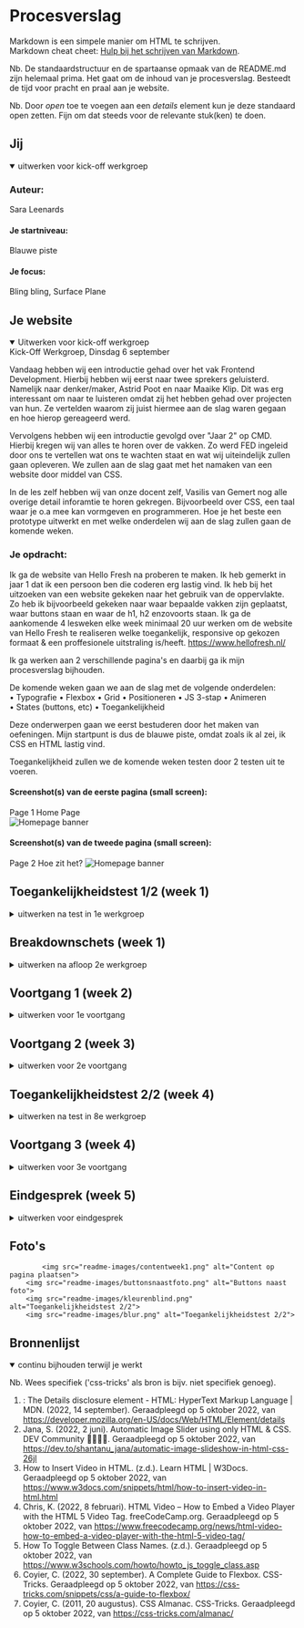 # Procesverslag
Markdown is een simpele manier om HTML te schrijven.  
Markdown cheat cheet: [Hulp bij het schrijven van Markdown](https://github.com/adam-p/markdown-here/wiki/Markdown-Cheatsheet).

Nb. De standaardstructuur en de spartaanse opmaak van de README.md zijn helemaal prima. Het gaat om de inhoud van je procesverslag. Besteedt de tijd voor pracht en praal aan je website.

Nb. Door *open* toe te voegen aan een *details* element kun je deze standaard open zetten. Fijn om dat steeds voor de relevante stuk(ken) te doen.

## Jij

<details open>
  <summary>uitwerken voor kick-off werkgroep</summary>

  ### Auteur:
  Sara Leenards

  #### Je startniveau:
  Blauwe piste

  #### Je focus:
  Bling bling, Surface Plane
 
</details>


## Je website

<details open>
  <summary>Uitwerken voor kick-off werkgroep</summary>
Kick-Off Werkgroep, Dinsdag 6 september

Vandaag hebben wij een introductie gehad over het vak Frontend Development. Hierbij hebben wij eerst naar twee sprekers geluisterd. Namelijk naar denker/maker, Astrid Poot en naar Maaike Klip. Dit was erg interessant om naar te luisteren omdat zij het hebben gehad over projecten van hun. Ze vertelden waarom zij juist hiermee aan de slag waren gegaan en hoe hierop gereageerd werd.

Vervolgens hebben wij een introductie gevolgd over "Jaar 2" op CMD. Hierbij kregen wij van alles te horen over de vakken. Zo werd FED ingeleid door ons te vertellen wat ons te wachten staat en wat wij uiteindelijk zullen gaan opleveren. We zullen aan de slag gaat met het namaken van een website door middel van CSS. 

In de les zelf hebben wij van onze docent zelf, Vasilis van Gemert nog alle overige detail inforamtie te horen gekregen. Bijvoorbeeld over CSS, een taal waar je o.a mee kan vormgeven en programmeren. Hoe je het beste een prototype uitwerkt en met welke onderdelen wij aan de slag zullen gaan de komende weken. 

  ### Je opdracht:
Ik ga de website van Hello Fresh na proberen te maken. Ik heb gemerkt in jaar 1 dat ik een persoon ben die coderen erg lastig vind. Ik heb bij het uitzoeken van een website gekeken naar het gebruik van de oppervlakte. Zo heb ik bijvoorbeeld gekeken naar waar bepaalde vakken zijn geplaatst, waar buttons staan en waar de h1, h2 enzovoorts staan. Ik ga de aankomende 4 lesweken elke week minimaal 20 uur werken om de website van Hello Fresh te realiseren welke toegankelijk, responsive op gekozen formaat & een proffesionele uitstraling is/heeft. 
https://www.hellofresh.nl/

Ik ga werken aan 2 verschillende pagina's en daarbij ga ik mijn procesverslag bijhouden. 

De komende weken gaan we aan de slag met de volgende onderdelen:
• Typografie
• Flexbox
• Grid
• Positioneren
• JS 3-stap
• Animeren
• States (buttons, etc)
• Toegankelijkheid

Deze onderwerpen gaan we eerst bestuderen door het maken van oefeningen. Mijn startpunt is dus de blauwe piste, omdat zoals ik al zei, ik CSS en HTML lastig vind. 

Toegankelijkheid zullen we de komende weken testen door 2 testen uit te voeren. 

  #### Screenshot(s) van de eerste pagina (small screen): 
  Page 1   Home Page  
  			<img src="readme-images/breakdownschets.png" alt="Homepage banner">
  #### Screenshot(s) van de tweede pagina (small screen):
  Page 2   Hoe zit het? 
  			<img src="readme-images/breakdownschets.png" alt="Homepage banner"> 
</details>



## Toegankelijkheidstest 1/2 (week 1)

<details>
  <summary>uitwerken na test in 1e werkgroep</summary>

  ### Bevindingen
  Lijst met je bevindingen die in de test naar voren kwamen:
  • Spasme: 
    Besturen is lastig.

  • Motorisch: 
    Het gebruik van knoppen is niet gemakkelijk. 
    (Elastiekjes) precies dingen uitklikken werkt niet. 
    Scrollen is lastig.
    Knoppen moeten groter om makkelijk te kunnen gebruiken. 
    Goed kijken naar gebruik van shortcuts.

  • Visueel (brillen): 
    Kleuren zijn van belang, contrast is van belang en het gebruik van ruimte kan veel veranderen. 
    Weinig overzicht
    Goed moeten focussen
  
  • Parkinson: 
    Zwaar
    Kleine handelingen zijn lastig
    Trillingen
    Niet gericht iets kunnen doen. 

  • Concentratie (ballon hooghouden):
    Lastig
    Je bent met teveel tegelijk bezig.
    Je hebt de neiging veel over te slaan.


  #### Screenreader
Tijdens de toegankelijkheid testen van de HelloFresh site zelf kwam ik er al snel achter dat de screenreader dit niet goed kan lezen. De H's zijn niet goed verdeeld en ook de andere elementen worden op een niet logische en onoverzichtelijke manier voorgelezen of zelfs overgeslagen. Ik ga mijn best doen om de toegankelijkheid hiervan beter te maken. 

  #### Muis en Toetsenbord 
Het besturen/doorlopen van de site door middel van de muis en/of het toetsenbord was lastig. De muis blijft vaak hangen en je moet écht op een element klikken wil je weer weg van het voorgaande element. 

  #### Motoriek (shocks, elastiekjes)
Knoppen waren redelijk goed aan te klikken maar ze zouden wel groter mogen om het nog sterker te maken. 

  #### Visueel (brillen, contrast, kleurenblind, dark/light). 
Kleurencontrast was duidelijk, er wordt al goed gebruik gemaakt voor het kleurcontrast en veel witruimtes. 

Wat kan in het algemeen dus beter:
• Groteren letters kunnen vaak al helpen.
• Witruimtes tussen tekst en afbeelingen kunnen helpen.
• Kleurgebruik op de juiste manier toepassen is van belang.
• Grotere knoppen
• De focus leggen op de punten waar je je bevindt. 
• Overzichtelijke vormgeving
• Rust uitstralen
• Niet té lastige shortcuys maken
• Stapsgewijs door de site heen kunnen werken.

Kopjes & sections:
1. Structuur elementen: header, main, footer, nav, sections, article, aside, h1-h6, adress, details & summary.

Header: logo, nav etc.
Main: hoofdcontent, belangrijkste elementen.
Footer: Meta data, mail, tijden, FAQ etc.
Details: uitklapmenu, summary

2. Text
H1-H6, p. blockquote, figure, figcaption etc.
Structuur is voor mens en (zoek)machine.

=> Secties: header, main, footer, nav, section, article & aside. 

=> Kopjes: H1-H6 etc.

H1 is waarvoor je komt. 
H2 is voor hoofdonderdelen van de pagina.
H3 is voor subtitels
H4 is voor metadata

3. Content
Afbeeldingen, buttons, labels en linkjes. 
</details>


## Breakdownschets (week 1)
<details>
  <summary>uitwerken na afloop 2e werkgroep</summary>
Ik deze les ben ik aan de slag gegaan met het bepalen van m'n pagina's en de content die ik wil gaan uitwerken. Door het maken van een screenshots en de delen weg te knippen die onnodig zijn ga ik een breakdownschets maken. Ik ga op basis van de screenshots bepalen welke selectoren waar bij horen en wat de structuur zal gaan worden.
  ### de hele pagina: 
  			<img src="readme-images/breakdownschets.png" alt="Homepage banner">

  ### dynamisch deel (bijv menu): 
  			<img src="readme-images/breakdownschets.png" alt="Homepage banner">

  ### wellicht nog een dynamisch deel (bijv filter): 
  			<img src="readme-images/breakdownschets.png" alt="Homepage banner">

</details>





## Voortgang 1 (week 2)

<details>
  <summary>uitwerken voor 1e voortgang</summary>

  ### Stand van zaken
Het volgen van de lessen, de theorie bestuderen ging de afgelopen periode goed. Ik merkte dat ik als eerste duidelijkheid wilde hebben over hetgeen waar in de lessen over gesproken werd. Ik wilde dus eerst écht bijlopen met alles wat betreft de opdrachten. Ik merkte wel dat ik de verhouding van opdrachten ten opzichte van hetgeen wat we in de les zouden moeten doen veel vind. Ik had gehoopt, in de les zelf ook tijd te hebben om aan het werk te gaan met de site maar hier merk ik echter te weinig tijd voor te hebben. 


  ### Agenda voor meeting
  Samen met je groepje opstellen

  | Stephan: 
    CSS bestand netjes vormgeven 
  
  | Lars:
  CSS bestand netjes vormgeven

  | Donna:
  Afwezig

  | Sara:
  Doorlopen proces, bespreken van prioriteiten en voortgang voor de komende weken.
 

  ### Verslag van meeting
  hier na afloop snel de uitkomsten van de meeting vastleggen

  - Website ziet er prima uit voor het eerste voortgangsgesprek
  - Pagina 1 met content staat
  - Verder nu gaan werken aan de CSS en dus het stylen van de pagina. 
</details>


## Voortgang 2 (week 3)

<details>
  <summary>uitwerken voor 2e voortgang</summary>

  ### Stand van zaken
Het stylen van mijn website ging beter dan ik had verwacht na het maken van de breakdownschets. Ik merkte wel dat ik de afgelopen week weer moest inkomen met wanneer je gebruik maakt van welke selectoren en waardes daarbij. Het is mij wel gelukt om bijna heel pagina 1 in elkaar te zetten. Er waren wel nog wat dingen als sliders van foto's die ik lastig vond en waar ik nog het een en ander over wilde vragen. 

  ### Agenda voor meeting
  Samen met je groepje opstellen

  | Stephan: 
Controleren site

  | Lars:
Afwezig

  | Donna:
Site doorlopen, slider van list items. 

  | Sara:
Hamburgermenu, buttons naast slider foto's, is alles semantisch correct etc? 

  ### Verslag van meeting
Hetgeen waar ik mee aan de slag ga is het volgende:
• Hamburgermenu: details > summary > li
• H1 = HelloFresh = Visibility:Hidden
• Buttons naast slider foto: slider maken van meerdere foto's
• Semantisch correct => H2 en H3's beter verdelen. 
• Strong werkt niet
• Linkjes stylen als buttons ipv buttons al in html zetten.

</details>





## Toegankelijkheidstest 2/2 (week 4)

<details>
  <summary>uitwerken na test in 8e werkgroep</summary>

## Eigen site testen:
• screenreader
• muis/toetsenbord en kleurtjes
• diverse beperkingen

## Screenreader
• Afbeeldingen moet ik nog beter beschrijven, ik heb nu nog bij "alt" staan "foto1" maar dit beschrijft de foto slecht. 
• Linkjes zijn allemaal bezocht volgens de screenreader.
• De focusstate is oranje dus valt nog wel redelijk op. 

## Feedback van Vera:
• Logo een naam geven in de alt tekst. 
• Duidelijk maken welk stukje tekst bij welke afbeelding hoort.
• Bij de echte site gaat de screenreader door het hamburgermenu maar je ziet niks.
• De knoppen. linkjes en forms werken met de tab.
• Er is een redelijke goede volgorde van selectoren. 

## Kleuren
• Blur effect werkt redelijk goed. Je zie een duidelijk contrast tussen kleuren en witruimte wat zorgt voor duidelijkheid. 
• Darkmode werkt goed.

## Diverse beperkingen
• Slechte motoriek: grote buttons die makkelijk in gebruik zijn. Swipen door de site is lastiger maar dat is een kwestie van tijd. 

• Spasme/parkinson: sliders mogen groter, knoppen werken goed. Er i veel witruimte wat voor duidelijkheid zorgt. 
</details>



## Voortgang 3 (week 4)

<details>
  <summary>uitwerken voor 3e voortgang</summary>

  ### Stand van zaken
Ik ben blij met het resultaat wat nu staat. Vooral m'n eerste pagina vind ik erg sterk. Ik heb hier veel tijd aan besteed en ben blij met het restultaat. Er zijn nog wat kleine dingen die ik door wil gaan nemen met de student-assistenten. 

  ### Agenda voor meeting
  Samen met je groepje opstellen

  | Stephan: 
Doorwerken

  | Lars:
GitHub fixen

  | Donna:
GitHub fixen en verder werken met de student-assistent

  | Sara:
Tekstslider op de eerste pagina fixen. Kijken of ik de tekst ook kan aanpassen zodat hij om de zoveel seconde naar een ander woord veranderd. 

  ### Verslag van meeting
  hier na afloop snel de uitkomsten van de meeting vastleggen

  - Punt is verwerkt
  - Aan de slag met Surface Plane
  - Alt teksten aanpakken

</details>


## Eindgesprek (week 5)

<details>
  <summary>uitwerken voor eindgesprek</summary>

  ### Je uitkomst - karakteristiek screenshots:
  <img src="readme-images/hamburgermenu.png" alt="Eindresultaat">
  <img src="readme-images/slider.png" alt="Eindresultaat">
  <img src="readme-images/video.png" alt="Eindresultaat">


  ### Dit ging goed/Heb ik geleerd: 
  Korte omschrijving met plaatjes:

  Ik ben sowieso trots op alles wat ik heb neergezet. Ik had een jaartje geleden nooit kunnen bedenken dat ik dit allemaal zou kunnen neerzetten. Ondanks dat ik nogsteeds veel moet leren vind ik dat ik goed m'n best heb gedaan en dat je zeker de HelloFresh site eruit kan halen. 

  <img src="readme-images/hamburgermenu.png" alt="Eindresultaat"> 
  <img src="readme-images/slider.png" alt="Eindresultaat">
  <img src="readme-images/video.png" alt="Eindresultaat">

  ### Dit was lastig/Is niet gelukt:
  Korte omschrijving met plaatjes:
  Iets wat ik lastig vind is een thema toepassen met Javascript, ik heb het geprobeerd maar het lukte niet. Ik heb vervolgens wel darkmode uitgewerkt maar die werkt alleen niet op de tweede pagina en ik kan niet achterhalen waarom. Alles controleren, overzicht behouden en overbodige CSS schrijven vind ik nog wel lastig. 
  
  <img src="readme-images/darkmode.png" alt="Eindresultaat">

</details>


## Foto's
  			<img src="readme-images/contentweek1.png" alt="Content op pagina plaatsen">
        <img src="readme-images/buttonsnaastfoto.png" alt="Buttons naast foto">
        <img src="readme-images/kleurenblind.png" alt="Toegankelijkheidstest 2/2">
        <img src="readme-images/blur.png" alt="Toegankelijkheidstest 2/2">

## Bronnenlijst

<details open>
  <summary>continu bijhouden terwijl je werkt</summary>

  Nb. Wees specifiek ('css-tricks' als bron is bijv. niet specifiek genoeg).

1. : The Details disclosure element - HTML: HyperText Markup Language | MDN. (2022, 14 september). Geraadpleegd op 5 oktober 2022, van https://developer.mozilla.org/en-US/docs/Web/HTML/Element/details
2. Jana, S. (2022, 2 juni). Automatic Image Slider using only HTML & CSS. DEV Community 👩‍💻👨‍💻. Geraadpleegd op 5 oktober 2022, van https://dev.to/shantanu_jana/automatic-image-slideshow-in-html-css-26jl
3. How to Insert Video in HTML. (z.d.). Learn HTML | W3Docs. Geraadpleegd op 5 oktober 2022, van https://www.w3docs.com/snippets/html/how-to-insert-video-in-html.html
4. Chris, K. (2022, 8 februari). HTML Video – How to Embed a Video Player with the HTML 5 Video Tag. freeCodeCamp.org. Geraadpleegd op 5 oktober 2022, van https://www.freecodecamp.org/news/html-video-how-to-embed-a-video-player-with-the-html-5-video-tag/
5. How To Toggle Between Class Names. (z.d.). Geraadpleegd op 5 oktober 2022, van https://www.w3schools.com/howto/howto_js_toggle_class.asp
6. Coyier, C. (2022, 30 september). A Complete Guide to Flexbox. CSS-Tricks. Geraadpleegd op 5 oktober 2022, van https://css-tricks.com/snippets/css/a-guide-to-flexbox/
7. Coyier, C. (2011, 20 augustus). CSS Almanac. CSS-Tricks. Geraadpleegd op 5 oktober 2022, van https://css-tricks.com/almanac/

</details>
